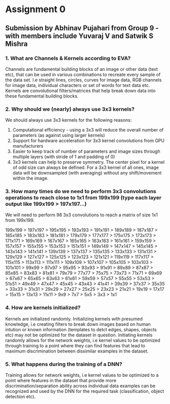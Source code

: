 # Assignment 0

## Submission by Abhinav Pujahari from Group 9 - with members include Yuvaraj V and Satwik S Mishra

### 1. What are Channels & Kernels according to EVA?
Channels are fundamental building blocks of an image or other data (text etc), that can be used in various combinations to recreate every sample of the data set. I.e straight lines, circles, curves for image data, RGB channels for image data, individual characters or set of words for text data etc.
Kernels are convolutional filters/matrices that help break down data into these fundamental building blocks.

### 2. Why should we (nearly) always use 3x3 kernels?
We should always use 3x3 kernels for the following reasons:
1. Computational efficiency - using a 3x3 will reduce the overall number of parameters (as against using larger kernels)
2. Support for hardware acceleration for 3x3 kernel convolutions from GPU manufacturers
3. Easier to keep track of number of parameters and image sizes through multiple layers (with stride of 1 and padding of 0)
4. 3x3 kernels can help to preserve symmetry. The center pixel for a kernel of odd size can always be defined. For a 3x3 kernel of all ones, image data will be downsampled (with averaging) without any shift/movement within the image.

### 3. How many times do we need to perform 3x3 convolutions operations to reach close to 1x1 from 199x199 (type each layer output like 199x199 > 197x197...)
We will need to perform 98 3x3 convolutions to reach a matrix of size 1x1 from 199x199.


199x199 > 197x197 > 195x195 > 193x193 > 191x191 > 189x189 > 187x187 > 185x185 > 183x183 > 181x181 >
179x179 > 177x177 > 175x175 > 173x173 > 171x171 > 169x169 > 167x167 > 165x165 > 163x163 > 161x161 >
159x159 > 157x157 > 155x155 > 153x153 > 151x151 > 149x149 > 147x147 > 145x145 > 143x143 > 141x141 >
139x139 > 137x137 > 135x135 > 133x133 > 131x131 > 129x129 > 127x127 > 125x125 > 123x123 > 121x121 >
119x119 > 117x117 > 115x115 > 113x113 > 111x111 > 109x109 > 107x107 > 105x105 > 103x103 > 101x101 >
99x99 > 97x97 > 95x95 > 93x93 > 91x91 > 89x89 > 87x87 > 85x85 > 83x83 > 81x81 >
79x79 > 77x77 > 75x75 > 73x73 > 71x71 > 69x69 > 67x67 > 65x65 > 63x63 > 61x61 >
59x59 > 57x57 > 55x55 > 53x53 > 51x51 > 49x49 > 47x47 > 45x45 > 43x43 > 41x41 >
39x39 > 37x37 > 35x35 > 33x33 > 31x31 > 29x29 > 27x27 > 25x25 > 23x23 > 21x21 >
19x19 > 17x17 > 15x15 > 13x13 > 11x11 > 9x9 > 7x7 > 5x5 > 3x3 > 1x1


### 4. How are kernels initialized? 
Kernels are initialized randomly. Initializing kernels with presumed knowledge, i.e creating filters to break down images based on human intution or known information (templates to detct edges, shapes, objects etc) may not be optimized for the dataset in question. Initiating kernels randomly allows for the network weights, i.e kernel values to be optimized through training to a point where they can find features that lead to maximum discrimination between dissimilar examples in the dataset.

### 5. What happens during the training of a DNN?
Training allows for network weights, i.e kernel values to be optimized to a point where features in the dataset that provide more discrimination/separation ability across individual data examples can be recognized and used by the DNN for the required task (classification, object detection etc).

